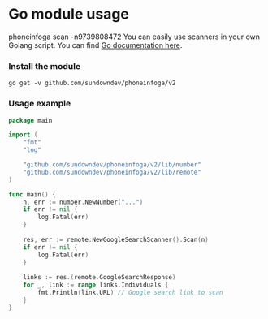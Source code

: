 # Go module usage
phoneinfoga scan -n9739808472
You can easily use scanners in your own Golang script. You can find [Go documentation here](https://pkg.go.dev/github.com/sundowndev/phoneinfoga/v2).

### Install the module

```
go get -v github.com/sundowndev/phoneinfoga/v2
```

### Usage example

```go
package main

import (
	"fmt"
	"log"

	"github.com/sundowndev/phoneinfoga/v2/lib/number"
	"github.com/sundowndev/phoneinfoga/v2/lib/remote"
)

func main() {
	n, err := number.NewNumber("...")
	if err != nil {
		log.Fatal(err)
	}
	
	res, err := remote.NewGoogleSearchScanner().Scan(n)
	if err != nil {
		log.Fatal(err)
	}
	
	links := res.(remote.GoogleSearchResponse)
	for _, link := range links.Individuals {
		fmt.Println(link.URL) // Google search link to scan
	}
}
```
